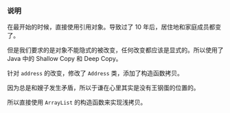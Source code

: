 ### 说明
在最开始的时候，直接使用引用对象。导致过了 10 年后，居住地和家庭成员都变了。

但是我们要求的是对象不能隐式的被改变，任何改变都应该是显式的。所以使用了 Java 中的 Shallow Copy 和 Deep Copy。

针对 `address` 的改变，修改了 `Address` 类，添加了构造函数拷贝。

因为总是和嫂子发生矛盾，所以于谦在心里其实是没有王钢蛋的位置的。

所以直接使用 `ArrayList` 的构造函数来实现浅拷贝。